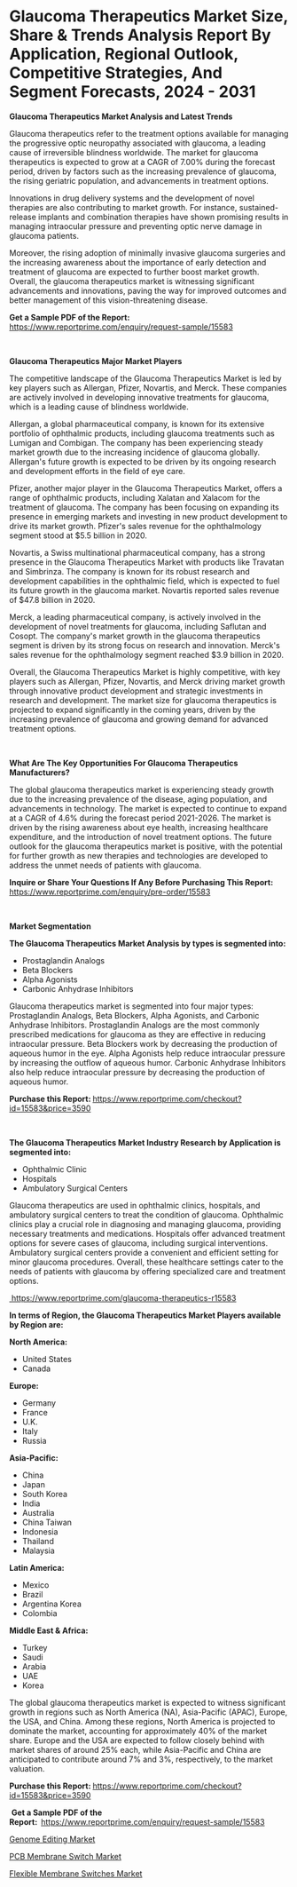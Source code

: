 <p><h1>Glaucoma Therapeutics Market Size, Share & Trends Analysis Report By Application, Regional Outlook, Competitive Strategies, And Segment Forecasts, 2024 - 2031</h1></p><p><strong>Glaucoma Therapeutics Market Analysis and Latest Trends</strong></p>
<p><p>Glaucoma therapeutics refer to the treatment options available for managing the progressive optic neuropathy associated with glaucoma, a leading cause of irreversible blindness worldwide. The market for glaucoma therapeutics is expected to grow at a CAGR of 7.00% during the forecast period, driven by factors such as the increasing prevalence of glaucoma, the rising geriatric population, and advancements in treatment options.</p><p>Innovations in drug delivery systems and the development of novel therapies are also contributing to market growth. For instance, sustained-release implants and combination therapies have shown promising results in managing intraocular pressure and preventing optic nerve damage in glaucoma patients.</p><p>Moreover, the rising adoption of minimally invasive glaucoma surgeries and the increasing awareness about the importance of early detection and treatment of glaucoma are expected to further boost market growth. Overall, the glaucoma therapeutics market is witnessing significant advancements and innovations, paving the way for improved outcomes and better management of this vision-threatening disease.</p></p>
<p><strong>Get a Sample PDF of the Report:&nbsp;</strong> <a href="https://www.reportprime.com/enquiry/request-sample/15583">https://www.reportprime.com/enquiry/request-sample/15583</a></p>
<p>&nbsp;</p>
<p><strong>Glaucoma Therapeutics Major Market Players</strong></p>
<p><p>The competitive landscape of the Glaucoma Therapeutics Market is led by key players such as Allergan, Pfizer, Novartis, and Merck. These companies are actively involved in developing innovative treatments for glaucoma, which is a leading cause of blindness worldwide.</p><p>Allergan, a global pharmaceutical company, is known for its extensive portfolio of ophthalmic products, including glaucoma treatments such as Lumigan and Combigan. The company has been experiencing steady market growth due to the increasing incidence of glaucoma globally. Allergan's future growth is expected to be driven by its ongoing research and development efforts in the field of eye care.</p><p>Pfizer, another major player in the Glaucoma Therapeutics Market, offers a range of ophthalmic products, including Xalatan and Xalacom for the treatment of glaucoma. The company has been focusing on expanding its presence in emerging markets and investing in new product development to drive its market growth. Pfizer's sales revenue for the ophthalmology segment stood at $5.5 billion in 2020.</p><p>Novartis, a Swiss multinational pharmaceutical company, has a strong presence in the Glaucoma Therapeutics Market with products like Travatan and Simbrinza. The company is known for its robust research and development capabilities in the ophthalmic field, which is expected to fuel its future growth in the glaucoma market. Novartis reported sales revenue of $47.8 billion in 2020.</p><p>Merck, a leading pharmaceutical company, is actively involved in the development of novel treatments for glaucoma, including Saflutan and Cosopt. The company's market growth in the glaucoma therapeutics segment is driven by its strong focus on research and innovation. Merck's sales revenue for the ophthalmology segment reached $3.9 billion in 2020.</p><p>Overall, the Glaucoma Therapeutics Market is highly competitive, with key players such as Allergan, Pfizer, Novartis, and Merck driving market growth through innovative product development and strategic investments in research and development. The market size for glaucoma therapeutics is projected to expand significantly in the coming years, driven by the increasing prevalence of glaucoma and growing demand for advanced treatment options.</p></p>
<p>&nbsp;</p>
<p><strong>What Are The Key Opportunities For Glaucoma Therapeutics Manufacturers?</strong></p>
<p><p>The global glaucoma therapeutics market is experiencing steady growth due to the increasing prevalence of the disease, aging population, and advancements in technology. The market is expected to continue to expand at a CAGR of 4.6% during the forecast period 2021-2026. The market is driven by the rising awareness about eye health, increasing healthcare expenditure, and the introduction of novel treatment options. The future outlook for the glaucoma therapeutics market is positive, with the potential for further growth as new therapies and technologies are developed to address the unmet needs of patients with glaucoma.</p></p>
<p><strong>Inquire or Share Your Questions If Any Before Purchasing This Report:</strong> <a href="https://www.reportprime.com/enquiry/pre-order/15583">https://www.reportprime.com/enquiry/pre-order/15583</a></p>
<p>&nbsp;</p>
<p><strong>Market Segmentation</strong></p>
<p><strong>The Glaucoma Therapeutics Market Analysis by types is segmented into:</strong></p>
<p><ul><li>Prostaglandin Analogs</li><li>Beta Blockers</li><li>Alpha Agonists</li><li>Carbonic Anhydrase Inhibitors</li></ul></p>
<p><p>Glaucoma therapeutics market is segmented into four major types: Prostaglandin Analogs, Beta Blockers, Alpha Agonists, and Carbonic Anhydrase Inhibitors. Prostaglandin Analogs are the most commonly prescribed medications for glaucoma as they are effective in reducing intraocular pressure. Beta Blockers work by decreasing the production of aqueous humor in the eye. Alpha Agonists help reduce intraocular pressure by increasing the outflow of aqueous humor. Carbonic Anhydrase Inhibitors also help reduce intraocular pressure by decreasing the production of aqueous humor.</p></p>
<p><strong>Purchase this Report:&nbsp;</strong><a href="https://www.reportprime.com/checkout?id=15583&price=3590">https://www.reportprime.com/checkout?id=15583&price=3590</a></p>
<p>&nbsp;</p>
<p><strong>The Glaucoma Therapeutics Market Industry Research by Application is segmented into:</strong></p>
<p><ul><li>Ophthalmic Clinic</li><li>Hospitals</li><li>Ambulatory Surgical Centers</li></ul></p>
<p><p>Glaucoma therapeutics are used in ophthalmic clinics, hospitals, and ambulatory surgical centers to treat the condition of glaucoma. Ophthalmic clinics play a crucial role in diagnosing and managing glaucoma, providing necessary treatments and medications. Hospitals offer advanced treatment options for severe cases of glaucoma, including surgical interventions. Ambulatory surgical centers provide a convenient and efficient setting for minor glaucoma procedures. Overall, these healthcare settings cater to the needs of patients with glaucoma by offering specialized care and treatment options.</p></p>
<p><a href="https://www.reportprime.com/glaucoma-therapeutics-r15583">&nbsp;https://www.reportprime.com/glaucoma-therapeutics-r15583</a></p>
<p><strong>In terms of Region, the Glaucoma Therapeutics Market Players available by Region are:</strong></p>
<p>
    <p> <strong> North America: </strong>
        <ul>
            <li>United States</li>
            <li>Canada</li>
        </ul>
        </p> 
    <p> <strong> Europe: </strong>
        <ul>
            <li>Germany</li>
            <li>France</li>
            <li>U.K.</li>
            <li>Italy</li>
            <li>Russia</li>
        </ul>
        </p> 
    <p> <strong> Asia-Pacific: </strong>
        <ul>
            <li>China</li>
            <li>Japan</li>
            <li>South Korea</li>
            <li>India</li>
            <li>Australia</li>
            <li>China Taiwan</li>
            <li>Indonesia</li>
            <li>Thailand</li>
            <li>Malaysia</li>
        </ul>
        </p> 
    <p> <strong> Latin America: </strong>
        <ul>
            <li>Mexico</li>
            <li>Brazil</li>
            <li>Argentina Korea</li>
            <li>Colombia</li>
        </ul>
        </p> 
    <p> <strong> Middle East & Africa: </strong>
        <ul>
            <li>Turkey</li>
            <li>Saudi</li>
            <li>Arabia</li>
            <li>UAE</li>
            <li>Korea</li>
        </ul>
    </p>
    </p>
<p><p>The global glaucoma therapeutics market is expected to witness significant growth in regions such as North America (NA), Asia-Pacific (APAC), Europe, the USA, and China. Among these regions, North America is projected to dominate the market, accounting for approximately 40% of the market share. Europe and the USA are expected to follow closely behind with market shares of around 25% each, while Asia-Pacific and China are anticipated to contribute around 7% and 3%, respectively, to the market valuation.</p></p>
<p><strong>Purchase this Report: </strong><a href="https://www.reportprime.com/checkout?id=15583&price=3590">https://www.reportprime.com/checkout?id=15583&price=3590</a></p>
<p>&nbsp;<strong>Get a Sample PDF of the Report:&nbsp;&nbsp;</strong><a href="https://www.reportprime.com/enquiry/request-sample/15583">https://www.reportprime.com/enquiry/request-sample/15583</a></p>
<p><strong></strong></p>
<p><p><a href="https://github.com/RichRobinson5/Market-Research-Report-List-4/blob/main/genome-editing-market.md">Genome Editing Market</a></p><p><a href="https://frill-swim-3cd.notion.site/PCB-Membrane-Switch-Market-Size-Market-Outlook-and-Market-Forecast-2024-to-2031-264db7b0174c4b4eb075481eed12aeaf">PCB Membrane Switch Market</a></p><p><a href="https://cautious-neon-760.notion.site/Flexible-Membrane-Switches-Market-Analysis-and-Sze-Forecasted-for-period-from-2024-to-2031-b8c1d80cc1ac4836b32a8777d21a3c68">Flexible Membrane Switches Market</a></p></p>